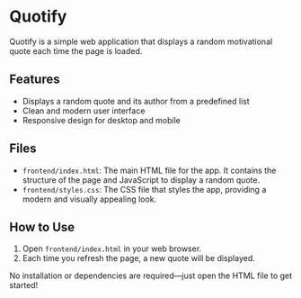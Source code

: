 # Quotify

Quotify is a simple web application that displays a random motivational quote each time the page is loaded.

## Features
- Displays a random quote and its author from a predefined list
- Clean and modern user interface
- Responsive design for desktop and mobile

## Files
- `frontend/index.html`: The main HTML file for the app. It contains the structure of the page and JavaScript to display a random quote.
- `frontend/styles.css`: The CSS file that styles the app, providing a modern and visually appealing look.

## How to Use
1. Open `frontend/index.html` in your web browser.
2. Each time you refresh the page, a new quote will be displayed.

No installation or dependencies are required—just open the HTML file to get started!